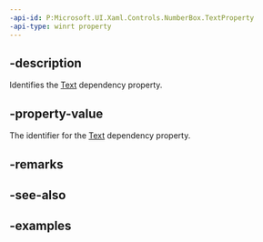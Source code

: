 ```yaml
---
-api-id: P:Microsoft.UI.Xaml.Controls.NumberBox.TextProperty
-api-type: winrt property
---
```


## -description

Identifies the [Text](numberbox_text.md) dependency property.

## -property-value

The identifier for the [Text](numberbox_text.md) dependency property.

## -remarks

## -see-also

## -examples

